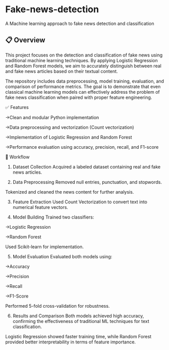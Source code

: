 # Fake-news-detection
A Machine learning approach to fake news detection and classification

## 📋 Overview

This project focuses on the detection and classification of fake news using traditional machine learning techniques. By applying Logistic Regression and Random Forest models, we aim to accurately distinguish between real and fake news articles based on their textual content.

The repository includes data preprocessing, model training, evaluation, and comparison of performance metrics. The goal is to demonstrate that even classical machine learning models can effectively address the problem of fake news classification when paired with proper feature engineering.

✅ Features

->Clean and modular Python implementation

->Data preprocessing and vectorization (Count vectorization)

->Implementation of Logistic Regression and Random Forest

->Performance evaluation using accuracy, precision, recall, and F1-score

🔄 Workflow
1. Dataset Collection
Acquired a labeled dataset containing real and fake news articles.


2. Data Preprocessing
Removed null entries, punctuation, and stopwords.

Tokenized and cleaned the news content for further analysis.

3. Feature Extraction
Used Count Vectorization to convert text into numerical feature vectors.

4. Model Building
Trained two classifiers:

->Logistic Regression

->Random Forest

Used Scikit-learn for implementation.

5. Model Evaluation
Evaluated both models using:

->Accuracy

->Precision

->Recall

->F1-Score

Performed 5-fold cross-validation for robustness.

6. Results and Comparison
Both models achieved high accuracy, confirming the effectiveness of traditional ML techniques for text classification.

Logistic Regression showed faster training time, while Random Forest provided better interpretability in terms of feature importance.




